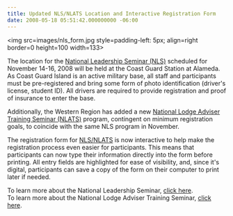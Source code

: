 ```yaml
---
title: Updated NLS/NLATS Location and Interactive Registration Form
date: 2008-05-18 05:51:42.000000000 -06:00
---
```

<img src=images/nls_form.jpg  style=padding-left: 5px; align=right border=0 height=100 width=133><p>The location for the <a href="/program/training/nls.php">National Leadership Seminar (NLS)</a> scheduled for November 14-16, 2008 will be held at the Coast Guard Station at Alameda. As Coast Guard Island is an active military base, all staff and participants must be pre-registered and bring some form of photo identification (driver's license, student ID). All drivers are required to provide registration and proof of insurance to enter the base.</p>

<p>Additionally, the Western Region has added a new <a href="/program/training/nlats.php">National Lodge Adviser Training Seminar (NLATS)</a> program, contingent on minimum registration goals, to coincide with the same NLS program in November.</p>

<p>The registration form for <a href="/program/training/nls.php#form">NLS/NLATS</a> is now interactive to help make the registration process even easier for participants. This means that participants can now type their information directly into the form before printing. All entry fields are highlighted for ease of visibility, and, since it's digital, participants can save a copy of the form on their computer to print later if needed.</p>

<p>To learn more about the National Leadership Seminar, <a href="/program/training/nls.php">click here</a>.<br />
To learn more about the National Lodge Adviser Training Seminar, <a href="/program/training/nlats.php">click here</a>.</p>
